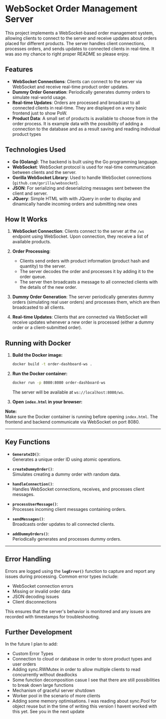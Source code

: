 # WebSocket Order Management Server

This project implements a WebSocket-based order management system, allowing clients to connect to the server and receive updates about orders placed for different products. The server handles client connections, processes orders, and sends updates to connected clients in real-time. It was aso my chance to right proper README so please enjoy.

## Features
- **WebSocket Connections**: Clients can connect to the server via WebSocket and receive real-time product order updates.
- **Dummy Order Generation**: Periodically generates dummy orders to simulate real-world usage.
- **Real-time Updates**: Orders are processed and broadcast to all connected clients in real-time. They are displayed on a very basic frontend just to show PoW.
- **Product Data**: A small set of products is available to choose from in the order process. It is example data with the possibility of adding a connection to the database and as a result saving and reading individual product types

## Technologies Used
- **Go (Golang)**: The backend is built using the Go programming language.
- **WebSocket**: WebSocket protocol is used for real-time communication between clients and the server.
- **Gorilla WebSocket Library**: Used to handle WebSocket connections (`github.com/gorilla/websocket`).
- **JSON**: For serializing and deserializing messages sent between the client and server.
- **JQuery**: Simple HTML with with JQuery in order to display and dinamically handle incoming orders and submitting new ones

## How It Works

1. **WebSocket Connection**: 
   Clients connect to the server at the `/ws` endpoint using WebSocket. Upon connection, they receive a list of available products.

2. **Order Processing**: 
   - Clients send orders with product information (product hash and quantity) to the server.
   - The server decodes the order and processes it by adding it to the order queue.
   - The server then broadcasts a message to all connected clients with the details of the new order.

3. **Dummy Order Generation**: 
   The server periodically generates dummy orders (simulating real user orders) and processes them, which are then broadcasted to all clients.

4. **Real-time Updates**: 
   Clients that are connected via WebSocket will receive updates whenever a new order is processed (either a dummy order or a client-submitted order).

## Running with Docker

1. **Build the Docker image:**

   ```sh
   docker build -t order-dashboard-ws .
   ```

2. **Run the Docker container:**

   ```sh
   docker run -p 8080:8080 order-dashboard-ws
   ```

   The server will be available at `ws://localhost:8080/ws`.


3. **Open `index.html` in your browser:**

**Note:**  
Make sure the Docker container is running before opening `index.html`. The frontend and backend communicate via WebSocket on port 8080.

---
 
## Key Functions

- **`GenerateID()`**:  
  Generates a unique order ID using atomic operations.

- **`createDummyOrder()`**:  
  Simulates creating a dummy order with random data.

- **`handleConnection()`**:  
  Handles WebSocket connections, receives, and processes client messages.

- **`processUserMessage()`**:  
  Processes incoming client messages containing orders.

- **`sendMessages()`**:  
  Broadcasts order updates to all connected clients.

- **`addDummyOrders()`**:  
  Periodically generates and processes dummy orders.

---

## Error Handling

Errors are logged using the **`logError()`** function to capture and report any issues during processing. Common error types include:

- WebSocket connection errors
- Missing or invalid order data
- JSON decoding issues
- Client disconnections

This ensures that the server's behavior is monitored and any issues are recorded with timestamps for troubleshooting.

## Further Development

In the future I plan to add: 
- Custom Error Types
- Connection to cloud or database in order to store product types and user orders
- Adding sync.RWMutex in order to allow multiple clients to read concurrently without deadlocks
- Some function decomposition casue I see that there are still possibilities to break down large functions
- Mechanism of graceful server shutdown
- Worker pool in the scenario of more clients
- Adding some memory optimisations. I was reading about sync.Pool for object reuse but in the time of writing this version I havent worked with this yet. See you in the next update
